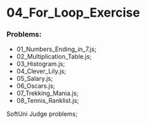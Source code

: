 # 04_For_Loop_Exercise

### Problems:
- 01_Numbers_Ending_in_7.js;
- 02_Multiplication_Table.js;
- 03_Histogram.js;
- 04_Clever_Lily.js;
- 05_Salary.js;
- 06_Oscars.js;
- 07_Trekking_Mania.js;
- 08_Tennis_Ranklist.js;


SoftUni Judge problems;
